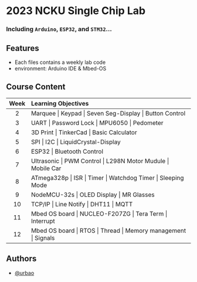 # 2023 NCKU Single Chip Lab

### Including `Arduino`, `ESP32`, and `STM32`...

## Features
- Each files contains a weekly lab code
- environment: Arduino IDE & Mbed-OS

## Course Content
| Week |               Learning Objectives            |
|:---: |                     :---                     |
|  2   | Marquee \| Keypad \| Seven Seg-Display \| Button Control 
|  3   | UART \| Password Lock \| MPU6050 \| Pedometer
|  4   |3D Print \| TinkerCad \| Basic Calculator
|  5   |SPI \| I2C \| LiquidCrystal-Display
|  6   |ESP32 \| Bluetooth Control
|  7   |Ultrasonic \| PWM Control \| L298N Motor Mudule \| Mobile Car
|  8   |ATmega328p \| ISR \| Timer \| Watchdog Timer \| Sleeping Mode
|  9   |NodeMCU-32s \| OLED Display \| MR Glasses
|  10  |TCP/IP \| Line Notify \| DHT11 \| MQTT
|  11  |Mbed OS board \| NUCLEO-F207ZG \| Tera Term \| Interrupt
|  12  |Mbed OS board \| RTOS \| Thread \| Memory management \| Signals


## Authors
- [@urbao](https://www.github.com/urbao)
